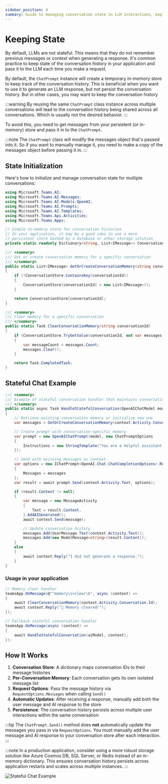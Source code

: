 ```yaml
---
sidebar_position: 4
summary: Guide to managing conversation state in LLM interactions, explaining how to maintain chat history using ChatPrompt's state management capabilities and implementing custom persistence strategies for multi-conversation scenarios.
---
```


# Keeping State

By default, LLMs are not stateful. This means that they do not remember previous messages or context when generating a response.
It's common practice to keep state of the conversation history in your application and pass it to the LLM each time you make a request.

By default, the `ChatPrompt` instance will create a temporary in-memory store to keep track of the conversation history. This is beneficial
when you want to use it to generate an LLM response, but not persist the conversation history. But in other cases, you may want to keep the conversation history

:::warning
By reusing the same `ChatPrompt` class instance across multiple conversations will lead to the conversation history being shared across all conversations. Which is usually not the desired behavior.
:::

To avoid this, you need to get messages from your persistent (or in-memory) store and pass it in to the `ChatPrompt`.

:::note
The `ChatPrompt` class will modify the messages object that's passed into it. So if you want to manually manage it, you need to make a copy of the messages object before passing it in.
:::

## State Initialization

Here's how to initialize and manage conversation state for multiple conversations:

```csharp
using Microsoft.Teams.AI;
using Microsoft.Teams.AI.Messages;
using Microsoft.Teams.AI.Models.OpenAI;
using Microsoft.Teams.AI.Prompts;
using Microsoft.Teams.AI.Templates;
using Microsoft.Teams.Api.Activities;
using Microsoft.Teams.Apps;

// Simple in-memory store for conversation histories
// In your application, it may be a good idea to use a more
// persistent store backed by a database or other storage solution
private static readonly Dictionary<string, List<IMessage>> ConversationStore = new();

/// <summary>
/// Get or create conversation memory for a specific conversation
/// </summary>
public static List<IMessage> GetOrCreateConversationMemory(string conversationId)
{
    if (!ConversationStore.ContainsKey(conversationId))
    {
        ConversationStore[conversationId] = new List<IMessage>();
    }

    return ConversationStore[conversationId];
}

/// <summary>
/// Clear memory for a specific conversation
/// </summary>
public static Task ClearConversationMemory(string conversationId)
{
    if (ConversationStore.TryGetValue(conversationId, out var messages))
    {
        var messageCount = messages.Count;
        messages.Clear();
    }

    return Task.CompletedTask;
}
```

## Stateful Chat Example

```csharp
/// <summary>
/// Example of stateful conversation handler that maintains conversation history
/// </summary>
public static async Task HandleStatefulConversation(OpenAIChatModel model, IContext<MessageActivity> context)
{
    // Retrieve existing conversation memory or initialize new one
    var messages = GetOrCreateConversationMemory(context.Activity.Conversation.Id);

    // Create prompt with conversation-specific memory
    var prompt = new OpenAIChatPrompt(model, new ChatPromptOptions
    {
        Instructions = new StringTemplate("You are a helpful assistant that remembers our previous conversation.")
    });

    // Send with existing messages as context
    var options = new IChatPrompt<OpenAI.Chat.ChatCompletionOptions>.RequestOptions
    {
        Messages = messages
    };
    var result = await prompt.Send(context.Activity.Text, options);

    if (result.Content != null)
    {
        var message = new MessageActivity
        {
            Text = result.Content,
        }.AddAIGenerated();
        await context.Send(message);

        // Update conversation history
        messages.Add(UserMessage.Text(context.Activity.Text));
        messages.Add(new ModelMessage<string>(result.Content));
    }
    else
    {
        await context.Reply("I did not generate a response.");
    }
}
```

### Usage in your application

```csharp
// Memory clear handler
teamsApp.OnMessage(@"^memory\s+clear\b", async (context) =>
{
    await ClearConversationMemory(context.Activity.Conversation.Id);
    await context.Reply("🧠 Memory cleared!");
});

// Fallback stateful conversation handler
teamsApp.OnMessage(async (context) =>
{
    await HandleStatefulConversation(aiModel, context);
});
```

## How It Works

1. **Conversation Store**: A dictionary maps conversation IDs to their message histories
2. **Per-Conversation Memory**: Each conversation gets its own isolated message list
3. **Request Options**: Pass the message history via `RequestOptions.Messages` when calling `Send()`
4. **Automatic Updates**: After receiving a response, manually add both the user message and AI response to the store
5. **Persistence**: The conversation history persists across multiple user interactions within the same conversation

:::tip
The `ChatPrompt.Send()` method does **not** automatically update the messages you pass in via `RequestOptions`. You must manually add the user message and AI response to your conversation store after each interaction.
:::

:::note
In a production application, consider using a more robust storage solution like Azure Cosmos DB, SQL Server, or Redis instead of an in-memory dictionary. This ensures conversation history persists across application restarts and scales across multiple instances.
:::

![Stateful Chat Example](/screenshots/stateful-chat-example.png)
